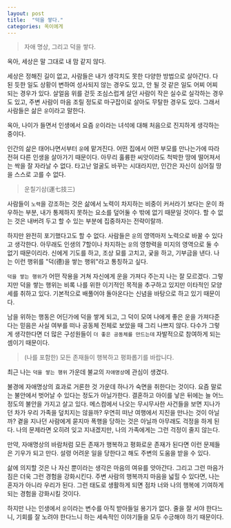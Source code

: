 ```yaml
---
layout: post
title:  "덕을 쌓다."
categories: 옥이에게
---
```


> 자애 명상, 그리고 덕을 쌓다.

옥아, 세상은 말 그대로 내 맘 같지 않다.

세상은 정해진 길이 없고, 사람들은 내가 생각치도 못한 다양한 방법으로 살아간다. 다 된 듯한 일도 상황이 변하여 성사되지 않는 경우도 있고, 안 될 것 같은 일도 어찌 어찌 되는 경우가 있다. 살얼음 위를 걷듯 조심스럽게 살던 사람이 작은 실수로 실각하는 경우도 있고, 주변 사람이 마음 조릴 정도로 마구잡이로 살아도 무탈한 경우도 있다. 그래서 사람들은 삶은 `운`이라고 말한다.

옥아, 나이가 들면서 인생에서 요즘 `운`이라는 녀석에 대해 처음으로 진지하게 생각하는 중이다.

인간의 삶은 태어나면서부터 `운`에 맡겨진다. 어떤 집에서 어떤 부모를 만나는가에 따라 전혀 다른 인생을 살아가기 때문이다. 아무리 훌륭한 씨앗이라도 척박한 땅에 떨어져서는 싹을 잘 자라날 수 없다. 타고난 얼굴도 바꾸는 시대라지만, 인간은 자신이 심어질 땅을 스스로 고를 수 없다.

> 운칠기삼(運七技三)

사람들이 `노력`을 강조하는 것은 삶에서 노력이 차지하는 비중이 커서라기 보다는 운이 좌우하는 부분, 내가 통제하지 못하는 요소를 덮어둘 수 밖에 없기 때문일 것이다. 할 수 없는 것은 내버려 두고 할 수 있는 부분에 집중하자는 전략이랄까.

하지만 완전히 포기했다고도 할 수 없다. 사람들은 `운`의 영역마저 노력으로 바꿀 수 있다고 생각한다. 아무래도 인생의 7할이나 차지하는 `운`의 영향력을 미지의 영역으로 둘 수 없기 때문이리라. 신에게 기도를 하고, 조상 묘를 고치고, 궂을 하고, 기부금을 낸다. 나는 이런 행위를 "덕(德)을 쌓는 행위"라고 통칭하고 싶다.

`덕을 쌓는 행위`가 어떤 작용을 거쳐 자신에게 운을 가져다 주는지 나는 잘 모르겠다. 그렇지만 덕을 쌓는 행위는 비록 나를 위한 이기적인 목적을 추구하고 있지만 이타적인 모양세를 취하고 있다. 기본적으로 배풀어야 돌아온다는 신념을 바탕으로 하고 있기 때문이다.

남을 위하는 행동은 어딘가에 덕을 쌓게 되고, 그 덕이 모여 나에게 좋은 운을 가져다준다는 믿음은 사실 여부를 떠나 공동체 전체로 보았을 때 그리 나쁘지 않다. 다수가 그렇게 생각한다면 더 많은 구성원들이 `더 좋은 공동체를 만드는데` 자발적으로 참여하게 되는 셈이기 때문이다.

> (나를 포함한) 모든 존재들이 행복하고 평화롭기를 바랍니다.

최근 나는 `덕을 쌓는 행위` 가운데 불교의 `자애명상`에 관심이 생겼다.

불경에 자애명상의 효과로 거론한 것 가운데 하나가 숙면을 취한다는 것이다. 요즘 말로는 불안에서 벗어날 수 있다는 정도가 아닐가한다. 결혼하고 아이를 낳은 뒤에는 늘 어느정도의 불안을 가지고 살고 있다. 메스컴에서 나오는 무시무사한 사건들을 보면 지나가던 차가 우리 가족을 덮치지는 않을까? 우연히 떠난 여행에서 지진을 만나는 것이 아닐까? 곁을 지나던 사람에게 묻지마 폭행을 당하는 것은 아닐까 아무래도 걱정을 하게 된다. 나의 문제라면 오히려 잊고 지내겠지만, 나의 가족에게는 그런 걱정이 줄지 않는다.

만약, 자애명상의 바람처럼 모든 존재가 행복하고 평화로운 존재가 된다면 이런 문제들은 기우가 되고 만다. 설령 어려운 일을 당한다고 해도 주변의 도움을 받을 수 있다.

삶에 의지할 것은 나 자신 뿐이라는 생각은 마음의 여유를 앗아간다. 그리고 그런 마음가짐은 더욱 그런 경험을 강화시킨다. 주변 사람의 행복까지 마음을 넓힐 수 있다면, 나는 혼자가 아니라 우리가 된다. 그런 태도로 생활하게 되면 점차 너와 나의 행복에 기여하게 되는 경험을 강화시킬 것이다.

하지만 나는 인생에서 `운`이라는 변수를 아직 받아들일 용기가 없다. 줄을 잘 서야 한다느니, 기회를 잘 노려야 한다느니 하는 세속적인 이야기들을 모두 수긍해야 하기 때문이다.
